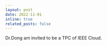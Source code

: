 ```yaml
---
layout: post
date: 2022-11-01
inline: true
related_posts: false
---
```


Dr.Dong am invited to be a TPC of IEEE Cloud. 